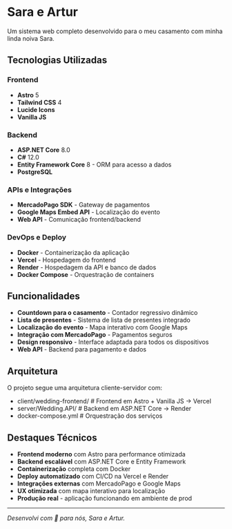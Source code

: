 # Sara e Artur

Um sistema web completo desenvolvido para o meu casamento com minha linda noiva Sara.

## Tecnologias Utilizadas

### Frontend
- **Astro** 5
- **Tailwind CSS** 4
- **Lucide Icons**
- **Vanilla JS**

### Backend
- **ASP.NET Core** 8.0
- **C#** 12.0
- **Entity Framework Core** 8 - ORM para acesso a dados
- **PostgreSQL**

### APIs e Integrações
- **MercadoPago SDK** - Gateway de pagamentos
- **Google Maps Embed API** - Localização do evento
- **Web API** - Comunicação frontend/backend

### DevOps e Deploy
- **Docker** - Containerização da aplicação
- **Vercel** - Hospedagem do frontend
- **Render** - Hospedagem da API e banco de dados
- **Docker Compose** - Orquestração de containers

## Funcionalidades

-  **Countdown para o casamento** - Contador regressivo dinâmico
-  **Lista de presentes** - Sistema de lista de presentes integrado
-  **Localização do evento** - Mapa interativo com Google Maps
-  **Integração com MercadoPago** - Pagamentos seguros
-  **Design responsivo** - Interface adaptada para todos os dispositivos
-  **Web API** - Backend para pagamento e dados

## Arquitetura

O projeto segue uma arquitetura cliente-servidor com:
-  client/wedding-frontend/ # Frontend em Astro + Vanilla JS → Vercel
-  server/Wedding.API/ # Backend em ASP.NET Core → Render
-  docker-compose.yml # Orquestração dos serviços

## Destaques Técnicos

- **Frontend moderno** com Astro para performance otimizada
- **Backend escalável** com ASP.NET Core e Entity Framework
- **Containerização** completa com Docker
- **Deploy automatizado** com CI/CD na Vercel e Render
- **Integrações externas** com MercadoPago e Google Maps
- **UX otimizada** com mapa interativo para localização
- **Produção real** - aplicação funcionando em ambiente de prod

---

*Desenvolvi com 💙 para nós, Sara e Artur.*

